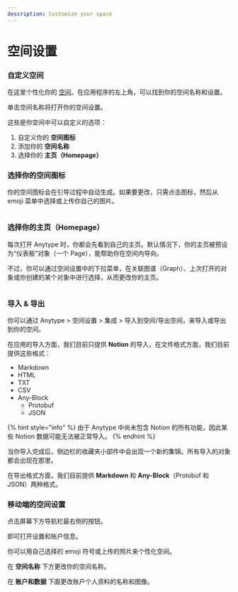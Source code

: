 ```yaml
---
description: Customize your space
---
```


# 空间设置

### 自定义空间

在这里个性化你的 [空间](../../basics/space.md "mention")。在应用程序的左上角，可以找到你的空间名称和设置。

单击空间名称将打开你的空间设置。

这些是你空间中可以自定义的选项：

1. 自定义你的 **空间图标**
2. 添加你的 **空间名称**
3. 选择你的 **主页（Homepage）**

### 选择你的空间图标

你的空间图标会在引导过程中自动生成。如果要更改，只需点击图标，然后从 emoji 菜单中选择或上传你自己的图片。

<figure><img src="../../../.gitbook/assets/Screenshot 2023-08-17 at 18.13.04.png" alt=""><figcaption></figcaption></figure>

### 选择你的主页（Homepage）

每次打开 Anytype 时，你都会先看到自己的主页。默认情况下，你的主页被预设为“仪表板”对象（一个 Page），能帮助你在空间内导向。

不过，你可以通过空间设置中的下拉菜单，在关联图谱（Graph）、上次打开的对象或你创建的某个对象中进行选择，从而更改你的主页。

<figure><img src="../../../.gitbook/assets/Screenshot 2023-08-17 at 18.27.47.png" alt=""><figcaption></figcaption></figure>

### 导入 & 导出

你可以通过 Anytype > 空间设置 > 集成 > 导入到空间/导出空间，来导入或导出到你的空间。

在应用的导入方面，我们目前只提供 **Notion** 的导入，在文件格式方面，我们目前提供这些格式：

* Markdown
* HTML
* TXT
* CSV
* Any-Block&#x20;
   * Protobuf
   * JSON

{% hint style="info" %}
由于 Anytype 中尚未包含 Notion 的所有功能，因此某些 Notion 数据可能无法被正常导入。
{% endhint %}

当你导入完成后，侧边栏的收藏夹小部件中会出现一个新的集锦。所有导入的对象都会出现在那里。

在导出格式方面，我们目前提供 **Markdown** 和 **Any-Block**（Protobuf 和 JSON）两种格式。

### 移动端的空间设置

点击屏幕下方导航栏最右侧的按钮。

即可打开设置和账户信息。

你可以用自己选择的 emoji 符号或上传的照片来个性化空间。

在 **空间名称** 下方更改你的空间名称。

在 **账户和数据** 下面更改账户个人资料的名称和图像。
